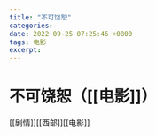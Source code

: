 ```yaml
---
title: "不可饶恕"
categories: 
date: 2022-09-25 07:25:46 +0800
tags: 电影
excerpt: 
---
```










# 不可饶恕（[[电影]]）

[[剧情]][[西部]][[电影]]

